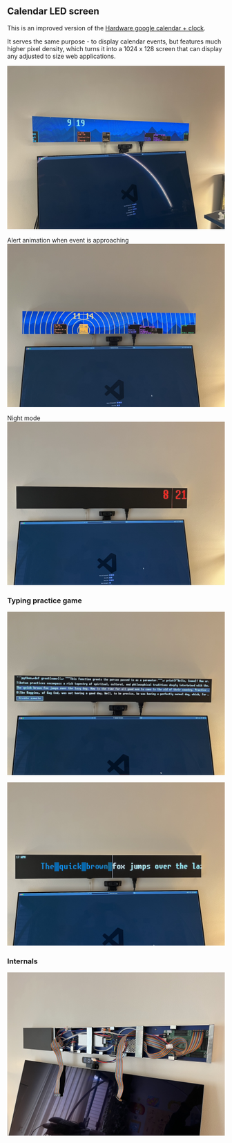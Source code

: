 ## Calendar LED screen

This is an improved version of the [Hardware google calendar + clock](https://github.com/nikuz/clock-calendar).

It serves the same purpose - to display calendar events, but features much higher pixel density, which turns it into a 1024 x 128 screen that can display any adjusted to size web applications.

![regular](/public/docs/regular.jpg)

Alert animation when event is approaching
![event alert](/public/docs/event_alert.jpg)

Night mode
![night mode](/public/docs/night.jpg)

### Typing practice game
![typing game list](/public/docs/typing_game_list.jpg)

![typing game](/public/docs/typing_game.jpg)

### Internals
![internals](/public/docs/internals.jpg)

